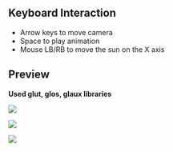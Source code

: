## Keyboard Interaction

- Arrow keys to move camera
- Space to play animation
- Mouse LB/RB to move the sun on the X axis

## Preview

**Used glut, glos, glaux libraries**

![](https://i.imgur.com/Q3CDzED.jpg)

![](https://i.imgur.com/TSP5Thj.jpg)

![](https://i.imgur.com/h9slS0T.jpg)

